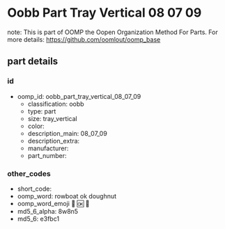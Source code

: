 # Oobb Part Tray Vertical 08 07 09  

note: This is part of OOMP the Oopen Organization Method For Parts. For more details: https://github.com/oomlout/oomp_base

##  part details





### id
* oomp_id: oobb_part_tray_vertical_08_07_09
  * classification: oobb
  * type: part
  * size: tray_vertical
  * color: 
  * description_main: 08_07_09
  * description_extra: 
  * manufacturer: 
  * part_number: 

### other_codes
* short_code: 
* oomp_word: rowboat ok doughnut
* oomp_word_emoji :rowboat: :ok: :doughnut:
* md5_6_alpha: 8w8n5
* md5_6: e3fbc1